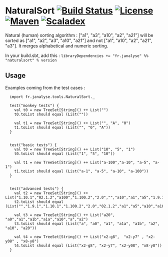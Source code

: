# NaturalSort [![Build Status][travisImg]][travisLink] [![License][licenseImg]][licenseLink] [![Maven][mavenImg]][mavenLink] [![Scaladex][scaladexImg]][scaladexLink]

Natural (human) sorting algorithm : ["a1", "a3", "a10", "a2", "a21"] will be sorted as ["a1", "a2", "a3", "a10", "a21"] and not ["a1", "a10", "a2", "a21", "a3"]. It merges alphabetical and numeric sorting.

In your build.sbt, add this : `libraryDependencies += "fr.janalyse" %% "naturalsort" % version`


## Usage

Examples coming from the test cases :

```
  import fr.janalyse.tools.NaturalSort._
  
  test("monkey tests") {
    val t0 = new TreeSet[String]() ++ List("")
    t0.toList should equal (List(""))
    
    val t1 = new TreeSet[String]() ++ List("", "A", "0")
    t1.toList should equal (List("", "0", "A"))
  }
  

  test("basic tests") {
    val t0 = new TreeSet[String]() ++ List("10", "5", "1")
    t0.toList should equal (List("1", "5", "10"))
  
    val t1 = new TreeSet[String]() ++ List("a-100","a-10", "a-5", "a-1")
    t1.toList should equal (List("a-1", "a-5", "a-10", "a-100"))
  }
	
	
  test("advanced tests") {
    val t2 = new TreeSet[String]() ++ List("1.10.1","02.1.2","a100","1.100.2","2.0","","a10","a1","a5","1.9.1")
    t2.toList should equal (List("","1.9.1","1.10.1","1.100.2","2.0","02.1.2","a1","a5","a10","a100"))
		
    val t3 = new TreeSet[String]() ++ List("a20", "a0","a1","a1b","a1a","a10","a","a2")
    t3.toList should equal (List("a", "a0", "a1", "a1a", "a1b", "a2", "a10", "a20"))
		
    val t4 = new TreeSet[String]() ++ List("x2-g8",  "x2-y7" , "x2-y08" , "x8-y8")
    t4.toList should equal (List("x2-g8", "x2-y7", "x2-y08", "x8-y8"))
  }
```

[travisImg]: https://img.shields.io/travis/dacr/naturalsort.svg
[travisImg2]: https://travis-ci.org/dacr/naturalsort.png?branch=master
[travisLink]:https://travis-ci.org/dacr/naturalsort

[mavenImg]: https://img.shields.io/maven-central/v/fr.janalyse/naturalsort_2.13.svg
[mavenImg2]: https://maven-badges.herokuapp.com/maven-central/fr.janalyse/naturalsort_2.13/badge.svg
[mavenLink]: https://search.maven.org/#search%7Cga%7C1%7Cfr.janalyse.naturalsort

[scaladexImg]: https://index.scala-lang.org/dacr/naturalsort/naturalsort/latest.svg
[scaladexLink]: https://index.scala-lang.org/dacr/naturalsort

[licenseImg]: https://img.shields.io/github/license/dacr/naturalsort.svg
[licenseImg2]: https://img.shields.io/:license-apache2-blue.svg
[licenseLink]: LICENSE

[codacyImg]: https://img.shields.io/codacy/ef7641c8afd246359a1dca5039bf283b.svg
[codacyImg2]: https://api.codacy.com/project/badge/grade/ef7641c8afd246359a1dca5039bf283b
[codacyLink]: https://www.codacy.com/app/dacr/naturalsort/dashboard

[codecovImg]: https://img.shields.io/codecov/c/github/dacr/naturalsort/master.svg
[codecovImg2]: https://codecov.io/github/dacr/naturalsort/coverage.svg?branch=master
[codecovLink]: http://codecov.io/github/dacr/naturalsort?branch=master
